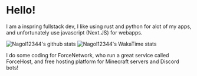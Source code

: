 # Hello!

I am a inspring fullstack dev, I like using rust and python for alot of my apps, and unfortunately use javascript (Next.JS) for webapps.

![Nagol12344's github stats](https://github-readme-stats.vercel.app/api?username=Nagol12344&theme=tokyonight&show_icons=true)
![Nagol12344's WakaTime stats](https://github-readme-stats.vercel.app/api/wakatime?username=Nagol12344&api_domain=wakapi.dev&theme=tokyonight&show_icons=true)

I do some coding for ForceNetwork, who run a great service called ForceHost, and free hosting platform for Minecraft servers and Discord bots!
